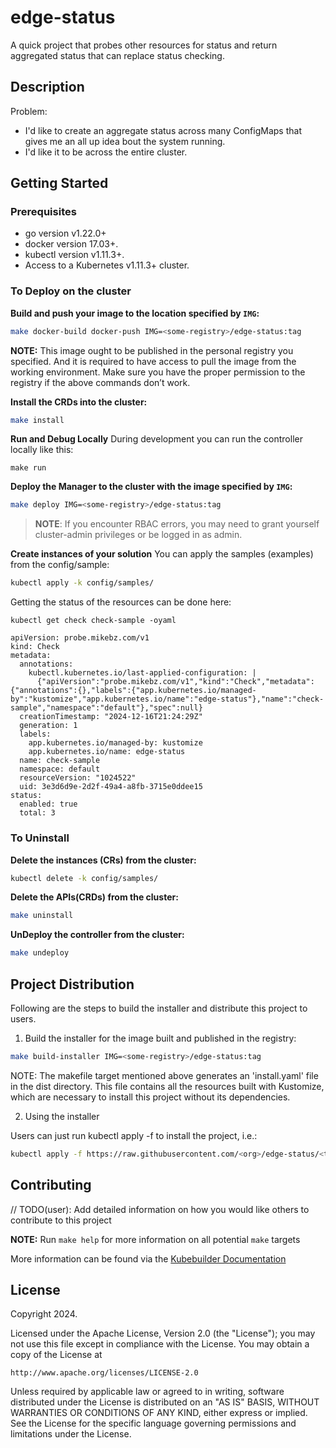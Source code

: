 # edge-status
A quick project that probes other resources for status and return aggregated status that can replace status checking.

## Description
Problem:
- I'd like to create an aggregate status across many ConfigMaps that gives me an all up idea bout the system running.
- I'd like it to be across the entire cluster.

## Getting Started

### Prerequisites
- go version v1.22.0+
- docker version 17.03+.
- kubectl version v1.11.3+.
- Access to a Kubernetes v1.11.3+ cluster.

### To Deploy on the cluster
**Build and push your image to the location specified by `IMG`:**

```sh
make docker-build docker-push IMG=<some-registry>/edge-status:tag
```

**NOTE:** This image ought to be published in the personal registry you specified.
And it is required to have access to pull the image from the working environment.
Make sure you have the proper permission to the registry if the above commands don’t work.

**Install the CRDs into the cluster:**

```sh
make install
```

**Run and Debug Locally**
During development you can run the controller locally like this:
```
make run
```

**Deploy the Manager to the cluster with the image specified by `IMG`:**

```sh
make deploy IMG=<some-registry>/edge-status:tag
```

> **NOTE**: If you encounter RBAC errors, you may need to grant yourself cluster-admin
privileges or be logged in as admin.

**Create instances of your solution**
You can apply the samples (examples) from the config/sample:

```sh
kubectl apply -k config/samples/
```

Getting the status of the resources can be done here:
```
kubectl get check check-sample -oyaml

apiVersion: probe.mikebz.com/v1
kind: Check
metadata:
  annotations:
    kubectl.kubernetes.io/last-applied-configuration: |
      {"apiVersion":"probe.mikebz.com/v1","kind":"Check","metadata":{"annotations":{},"labels":{"app.kubernetes.io/managed-by":"kustomize","app.kubernetes.io/name":"edge-status"},"name":"check-sample","namespace":"default"},"spec":null}
  creationTimestamp: "2024-12-16T21:24:29Z"
  generation: 1
  labels:
    app.kubernetes.io/managed-by: kustomize
    app.kubernetes.io/name: edge-status
  name: check-sample
  namespace: default
  resourceVersion: "1024522"
  uid: 3e3d6d9e-2d2f-49a4-a8fb-3715e0ddee15
status:
  enabled: true
  total: 3
```

### To Uninstall
**Delete the instances (CRs) from the cluster:**

```sh
kubectl delete -k config/samples/
```

**Delete the APIs(CRDs) from the cluster:**

```sh
make uninstall
```

**UnDeploy the controller from the cluster:**

```sh
make undeploy
```

## Project Distribution

Following are the steps to build the installer and distribute this project to users.

1. Build the installer for the image built and published in the registry:

```sh
make build-installer IMG=<some-registry>/edge-status:tag
```

NOTE: The makefile target mentioned above generates an 'install.yaml'
file in the dist directory. This file contains all the resources built
with Kustomize, which are necessary to install this project without
its dependencies.

2. Using the installer

Users can just run kubectl apply -f <URL for YAML BUNDLE> to install the project, i.e.:

```sh
kubectl apply -f https://raw.githubusercontent.com/<org>/edge-status/<tag or branch>/dist/install.yaml
```

## Contributing
// TODO(user): Add detailed information on how you would like others to contribute to this project

**NOTE:** Run `make help` for more information on all potential `make` targets

More information can be found via the [Kubebuilder Documentation](https://book.kubebuilder.io/introduction.html)

## License

Copyright 2024.

Licensed under the Apache License, Version 2.0 (the "License");
you may not use this file except in compliance with the License.
You may obtain a copy of the License at

    http://www.apache.org/licenses/LICENSE-2.0

Unless required by applicable law or agreed to in writing, software
distributed under the License is distributed on an "AS IS" BASIS,
WITHOUT WARRANTIES OR CONDITIONS OF ANY KIND, either express or implied.
See the License for the specific language governing permissions and
limitations under the License.

